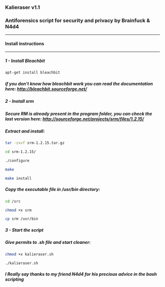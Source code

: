 ### Kalieraser v1.1  

### Antiforensics script for security and privacy by Brainfuck & N4d4




---------------------------------------------------------------------
#### Install instructions
-------------------------

##### 1 - Install Bleachbit
```bash
apt-get install bleachbit 
```
##### if you don't know how bleachbit work you can read the documentation here: http://bleachbit.sourceforge.net/




##### 2 - Install srm 

##### Secure RM is already present in the program folder, you can check the last version here: http://sourceforge.net/projects/srm/files/1.2.15/

##### Extract and install: 
```bash
tar -zxvf srm-1.2.15.tar.gz

cd srm-1.2.15/

./configure

make

make install
```

##### Copy the executable file in /usr/bin directory:
```bash
cd /src

chmod +x srm

cp srm /usr/bin
```

##### 3 - Start the script  

##### Give permits to .sh file and start cleaner:
```bash
chmod +x kalieraser.sh

./kalieraser.sh 
```

##### I Really say thanks to my friend N4d4 for his precious advice in the bash scripting 
